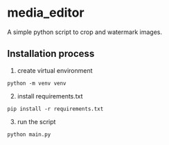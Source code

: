 # media_editor
A simple python script to crop and watermark images.

## Installation process 
1. create virtual environment
```
python -m venv venv
```
2. install requirements.txt
```
pip install -r requirements.txt
```
3. run the script
```
python main.py
```
